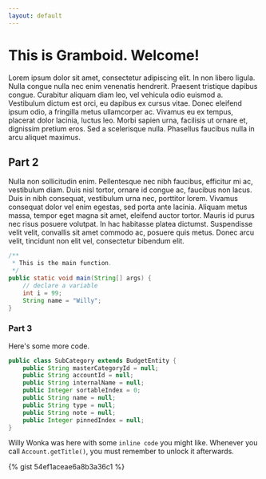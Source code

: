 ```yaml
---
layout: default
---
```



# This is Gramboid. Welcome!

Lorem ipsum dolor sit amet, consectetur adipiscing elit. In non libero ligula. Nulla congue nulla nec enim venenatis hendrerit. Praesent tristique dapibus congue. Curabitur aliquam diam leo, vel vehicula odio euismod a. Vestibulum dictum est orci, eu dapibus ex cursus vitae. Donec eleifend ipsum odio, a fringilla metus ullamcorper ac. Vivamus eu ex tempus, placerat dolor lacinia, luctus leo. Morbi sapien urna, facilisis ut ornare et, dignissim pretium eros. Sed a scelerisque nulla. Phasellus faucibus nulla in arcu aliquet maximus.

## Part 2

Nulla non sollicitudin enim. Pellentesque nec nibh faucibus, efficitur mi ac, vestibulum diam. Duis nisl tortor, ornare id congue ac, faucibus non lacus. Duis in nibh consequat, vestibulum urna nec, porttitor lorem. Vivamus consequat dolor vel enim egestas, sed porta ante lacinia. Aliquam metus massa, tempor eget magna sit amet, eleifend auctor tortor. Mauris id purus nec risus posuere volutpat. In hac habitasse platea dictumst. Suspendisse velit velit, convallis sit amet commodo ac, posuere quis metus. Donec arcu velit, tincidunt non elit vel, consectetur bibendum elit.


``` java
/**
 * This is the main function.
 */
public static void main(String[] args) {
    // declare a variable
    int i = 99;
    String name = "Willy";
}

```

### Part 3

Here's some more code.

``` java
public class SubCategory extends BudgetEntity {
    public String masterCategoryId = null;
    public String accountId = null;
    public String internalName = null;
    public Integer sortableIndex = 0;
    public String name = null;
    public String type = null;
    public String note = null;
    public Integer pinnedIndex = null;
}
```

Willy Wonka was here with some `inline code` you might like. Whenever you call `Account.getTitle()`, you must remember to unlock it afterwards.

{% gist 54ef1aceae6a8b3a36c1 %}

